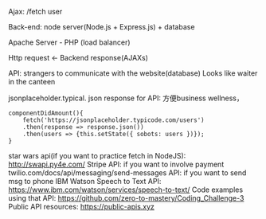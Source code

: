 Ajax: /fetch user

Back-end: node server(Node.js + Express.js) + database

Apache Server - PHP   (load balancer)
    
Http request <- Backend response(AJAXs)

API: strangers to communicate with the website(database)
Looks like waiter in the canteen

jsonplaceholder.typical.
json response for API: 方便business wellness， 

```
componentDidAmount(){
    fetch('https://jsonplaceholder.typicode.com/users')
    .then(response => response.json())
    .then(users => {this.setState({ sobots: users })});
}
```

star wars api(if you want to practice fetch in NodeJS): http://swapi.py4e.com/
Stripe API: if you want to involve payment 
twilio.com/docs/api/messaging/send-messages API: if you want to send msg to phone
IBM Watson Speech to Text API: https://www.ibm.com/watson/services/speech-to-text/
    Code examples using that API: https://github.com/zero-to-mastery/Coding_Challenge-3
Public API resources: https://public-apis.xyz
